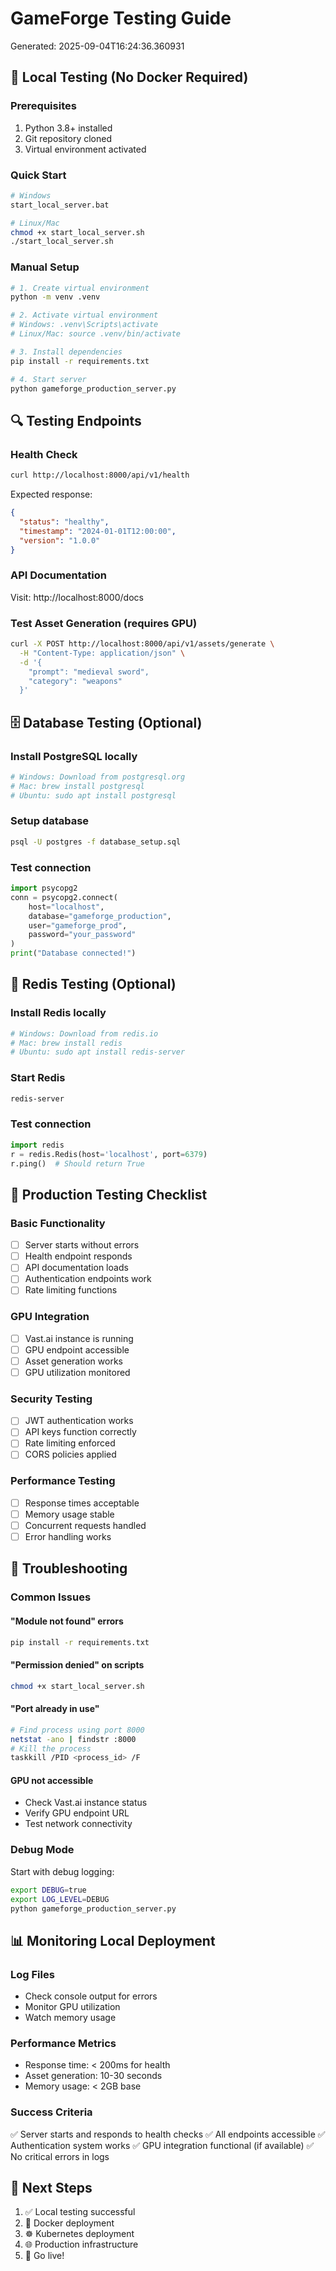 # GameForge Testing Guide
Generated: 2025-09-04T16:24:36.360931

## 🧪 Local Testing (No Docker Required)

### Prerequisites
1. Python 3.8+ installed
2. Git repository cloned
3. Virtual environment activated

### Quick Start
```bash
# Windows
start_local_server.bat

# Linux/Mac  
chmod +x start_local_server.sh
./start_local_server.sh
```

### Manual Setup
```bash
# 1. Create virtual environment
python -m venv .venv

# 2. Activate virtual environment
# Windows: .venv\Scripts\activate
# Linux/Mac: source .venv/bin/activate

# 3. Install dependencies
pip install -r requirements.txt

# 4. Start server
python gameforge_production_server.py
```

## 🔍 Testing Endpoints

### Health Check
```bash
curl http://localhost:8000/api/v1/health
```

Expected response:
```json
{
  "status": "healthy",
  "timestamp": "2024-01-01T12:00:00",
  "version": "1.0.0"
}
```

### API Documentation
Visit: http://localhost:8000/docs

### Test Asset Generation (requires GPU)
```bash
curl -X POST http://localhost:8000/api/v1/assets/generate \
  -H "Content-Type: application/json" \
  -d '{
    "prompt": "medieval sword",
    "category": "weapons"
  }'
```

## 🗄️ Database Testing (Optional)

### Install PostgreSQL locally
```bash
# Windows: Download from postgresql.org
# Mac: brew install postgresql
# Ubuntu: sudo apt install postgresql
```

### Setup database
```bash
psql -U postgres -f database_setup.sql
```

### Test connection
```python
import psycopg2
conn = psycopg2.connect(
    host="localhost",
    database="gameforge_production", 
    user="gameforge_prod",
    password="your_password"
)
print("Database connected!")
```

## 🔴 Redis Testing (Optional)

### Install Redis locally
```bash
# Windows: Download from redis.io
# Mac: brew install redis
# Ubuntu: sudo apt install redis-server
```

### Start Redis
```bash
redis-server
```

### Test connection
```python
import redis
r = redis.Redis(host='localhost', port=6379)
r.ping()  # Should return True
```

## 🚀 Production Testing Checklist

### Basic Functionality
- [ ] Server starts without errors
- [ ] Health endpoint responds
- [ ] API documentation loads
- [ ] Authentication endpoints work
- [ ] Rate limiting functions

### GPU Integration
- [ ] Vast.ai instance is running
- [ ] GPU endpoint accessible
- [ ] Asset generation works
- [ ] GPU utilization monitored

### Security Testing
- [ ] JWT authentication works
- [ ] API keys function correctly
- [ ] Rate limiting enforced
- [ ] CORS policies applied

### Performance Testing
- [ ] Response times acceptable
- [ ] Memory usage stable
- [ ] Concurrent requests handled
- [ ] Error handling works

## 🐛 Troubleshooting

### Common Issues

#### "Module not found" errors
```bash
pip install -r requirements.txt
```

#### "Permission denied" on scripts
```bash
chmod +x start_local_server.sh
```

#### "Port already in use"
```bash
# Find process using port 8000
netstat -ano | findstr :8000
# Kill the process
taskkill /PID <process_id> /F
```

#### GPU not accessible
- Check Vast.ai instance status
- Verify GPU endpoint URL
- Test network connectivity

### Debug Mode
Start with debug logging:
```bash
export DEBUG=true
export LOG_LEVEL=DEBUG
python gameforge_production_server.py
```

## 📊 Monitoring Local Deployment

### Log Files
- Check console output for errors
- Monitor GPU utilization
- Watch memory usage

### Performance Metrics
- Response time: < 200ms for health
- Asset generation: 10-30 seconds
- Memory usage: < 2GB base

### Success Criteria
✅ Server starts and responds to health checks
✅ All endpoints accessible
✅ Authentication system works
✅ GPU integration functional (if available)
✅ No critical errors in logs

## 🎯 Next Steps
1. ✅ Local testing successful
2. 🐳 Docker deployment
3. ☸️ Kubernetes deployment  
4. 🌐 Production infrastructure
5. 🚀 Go live!
